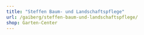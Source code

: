 ```yaml
---
title: "Steffen Baum- und Landschaftspflege"
url: /gaiberg/steffen-baum-und-landschaftspflege/
shop: Garten-Center
---
```

